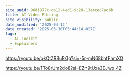 ```yaml
---
site_uuid: 96d1977c-da12-4ed1-9c28-13e4cec7ac6b
title: AI Video Editing
site_visibility: public
date_modified: '2025-04-12'
date_created: '2025-03-30T05:44:14.827Z'
tags:
  - AI-Toolkit
  - Explainers
---
```













































https://youtu.be/okQtZRBuRGg?si=-5r-mN68bhtFhmXQ

https://youtu.be/1To8rUm2do8?si=EZn9tUxa3EJwo_4Z